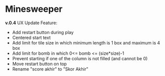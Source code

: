 # Minesweeper
**v.0.4**
UX Update
Feature:
- Add restart button during play
- Centered start text
- Add limit for tile size in which minimum length is 1 box and maximum is 4 box
- Add limit for bomb in which 0<= bomb <= (size*size)-1
- Prevent starting if one of the column is not filled (and cannot be 0)
- Move restart button on top
- Rename "score akhir" to "Skor Akhir"